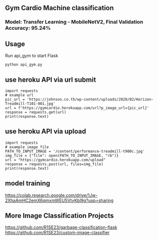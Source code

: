 ## Gym Cardio Machine classification
### Model: Transfer Learning - MobileNetV2, Final Validation Accuracy: 95.24%

## Usage
Run api_gym to start Flask
```
python api_gym.py
```

## use heroku API via url submit

```
import requests
# example url
pic_url = 'https://johnson.co.th/wp-content/uploads/2020/02/Horizon-Treadmill-T101-001.jpg'
url = f'https://gymcardio.herokuapp.com/url?p_image_url={pic_url}'
response = requests.get(url)
print(response.text)
```

## use heroku API via upload

```
import requests
# example image file
PATH_TO_INPUT_IMAGE = '/content/performance-treadmill-t900c.jpg'
img_file = {"file": open(PATH_TO_INPUT_IMAGE, "rb")}
url = "https://gymcardio.herokuapp.com/upload"
response = requests.post(url, files=img_file)
print(response.text)
```
## model training 
https://colab.research.google.com/drive/1Jw-2XhaAmHC2emX6qmxmWEU5VtyKbl9g?usp=sharing

## More Image Classification Projects
https://github.com/R1SE23/garbage-classification-flask
https://github.com/R1SE23/custom-image-classifier
